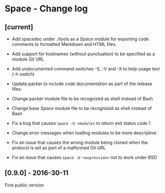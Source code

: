 # Space - Change log

## [current]

+ Add spacedoc under ./tools as a _Space_ module for exporting code comments to formatted Markdown and HTML files.

+ Add support for hostnames (without punctuation) to be specified as a module Git URL

+ Add undocumented command switches -S, -V and -X to help usage text (-h switch)

* Update packer to include code documentation as part of the release files.

* Change packer module file to be recognized as shell instead of Bash

* Change base _Space_ module file to be recognized as shell instead of Bash

* Fix a bug that causes `space -U <module>` to return exit status code 1

* Change error messages when loading modules to be more descriptive

* Fix an issue that causes the wrong module being cloned when the protocol is set as part of a malformed Git URL

* Fix an issue that causes `space -U <expression>` not to work under BSD

## [0.9.0] - 2016-30-11

First public version

